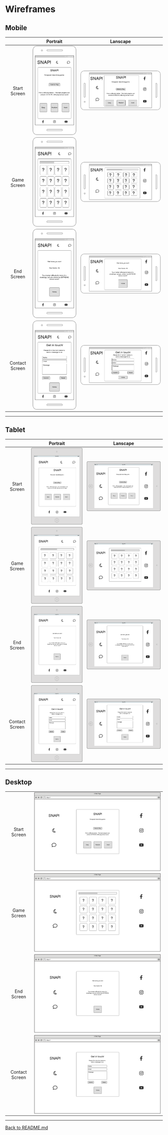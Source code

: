# Wireframes

## Mobile

|                |                                         Portrait                                         |                                         Lanscape                                          |
| :------------: | :--------------------------------------------------------------------------------------: | :---------------------------------------------------------------------------------------: |
|  Start Screen  | ![Start Screen Mobile Portrait](/assets/images/readmeImages/gameStartMobilePortrait.png) | ![Start Screen Mobile Portrait](/assets/images/readmeImages/gameStartMobileLandscape.png) |
|  Game Screen   | ![Start Screen Mobile Portrait](/assets/images/readmeImages/gameMainMobilePortrait.png)  | ![Start Screen Mobile Portrait](/assets/images/readmeImages/gameMainMobileLandscape.png)  |
|   End Screen   |  ![Start Screen Mobile Portrait](/assets/images/readmeImages/gameEndMobilePortrait.png)  |  ![Start Screen Mobile Portrait](/assets/images/readmeImages/gameEndMobileLandscape.png)  |
| Contact Screen |  ![Start Screen Mobile Portrait](/assets/images/readmeImages/contactMobilePortrait.png)  |  ![Start Screen Mobile Portrait](/assets/images/readmeImages/contactMobileLandscape.png)  |

---

## Tablet

|                |                                         Portrait                                         |                                         Lanscape                                          |
| :------------: | :--------------------------------------------------------------------------------------: | :---------------------------------------------------------------------------------------: |
|  Start Screen  | ![Start Screen Mobile Portrait](/assets/images/readmeImages/gameStartTabletPortrait.png) | ![Start Screen Mobile Portrait](/assets/images/readmeImages/gameStartTabletLandscape.png) |
|  Game Screen   | ![Start Screen Mobile Portrait](/assets/images/readmeImages/gameMainTabletPortrait.png)  | ![Start Screen Mobile Portrait](/assets/images/readmeImages/gameMainTabletLandscape.png)  |
|   End Screen   |  ![Start Screen Mobile Portrait](/assets/images/readmeImages/gameEndTabletPortrait.png)  |  ![Start Screen Mobile Portrait](/assets/images/readmeImages/gameEndTabletLandscape.png)  |
| Contact Screen |  ![Start Screen Mobile Portrait](/assets/images/readmeImages/contactTabletPortrait.png)  |  ![Start Screen Mobile Portrait](/assets/images/readmeImages/contactTabletLandscape.png)  |

---

## Desktop

|                |                                                                                   |
| :------------: | :-------------------------------------------------------------------------------: |
|  Start Screen  | ![Start Screen Mobile Portrait](/assets/images/readmeImages/gameStartDesktop.png) |
|  Game Screen   | ![Start Screen Mobile Portrait](/assets/images/readmeImages/gameMainDesktop.png)  |
|   End Screen   |  ![Start Screen Mobile Portrait](/assets/images/readmeImages/gameEndDesktop.png)  |
| Contact Screen |  ![Start Screen Mobile Portrait](/assets/images/readmeImages/contactDesktop.png)  |

---

[Back to README.md](README.md)
